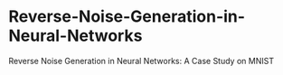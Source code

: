 # Reverse-Noise-Generation-in-Neural-Networks
Reverse Noise Generation in Neural Networks:  A Case Study on MNIST
